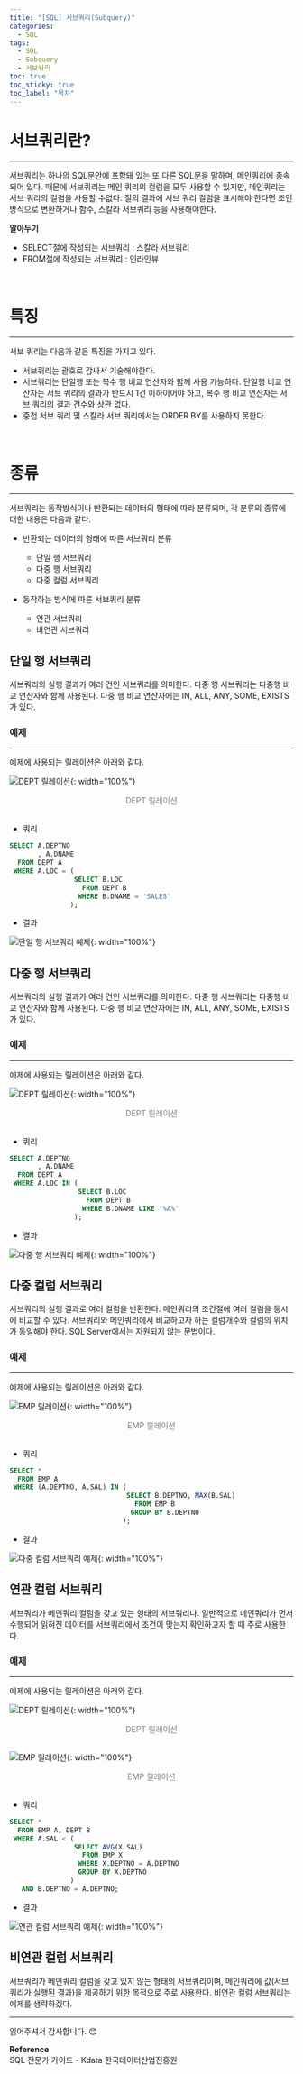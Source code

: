 ```yaml
---
title: "[SQL] 서브쿼리(Subquery)"
categories:
  - SQL
tags:
  - SQL
  - Subquery
  - 서브쿼리
toc: true
toc_sticky: true
toc_label: "목차"
---
```


# 서브쿼리란?
---
서브쿼리는 하나의 SQL문안에 포함돼 있는 또 다른 SQL문을 말하며, 메인쿼리에 종속되어 있다. 때문에 서브쿼리는 메인 쿼리의 컬럼을 모두 사용할 수 있지만, 메인쿼리는 서브 쿼리의 컬럼을 사용할 수없다. 질의 결과에 서브 쿼리 컬럼을 표시해야 한다면 조인방식으로 변환하거나 함수, 스칼라 서브쿼리 등을 사용해야한다.

__알아두기__
- SELECT절에 작성되는 서브쿼리 : 스칼라 서브쿼리
- FROM절에 작성되는 서브쿼리 : 인라인뷰

<br>

# 특징
---
서브 쿼리는 다음과 같은 특징을 가지고 있다.
- 서브쿼리는 괄호로 감싸서 기술해야한다.
- 서브쿼리는 단일행 또는 복수 행 비교 연산자와 함꼐 사용 가능하다. 단일행 비교 연산자는 서브 쿼리의 결과가 반드시 1건 이하이어야 하고, 복수 행 비교 연산자는 서브 쿼리의 결과 건수와 상관 없다.
- 중첩 서브 쿼리 및 스칼라 서브 쿼리에서는 ORDER BY를 사용하지 못한다.

<br>

# 종류
---
서브쿼리는 동작방식이나 반환되는 데이터의 형태에 따라 분류되며, 각 분류의 종류에 대한 내용은 다음과 같다.
- 반환되는 데이터의 형태에 따른 서브쿼리 분류
  - 단일 행 서브쿼리
  - 다중 행 서브쿼리
  - 다중 컬럼 서브쿼리

- 동작하는 방식에 따른 서브쿼리 분류
  - 연관 서브쿼리
  - 비연관 서브쿼리

## 단일 행 서브쿼리
서브쿼리의 실행 결과가 여러 건인 서브쿼리를 의미한다. 다중 행 서브쿼리는 다중행 비교 연산자와 함께 사용된다. 다중 행 비교 연산자에는 IN, ALL, ANY, SOME, EXISTS가 있다.

### 예제
---
예제에 사용되는 릴레이션은 아래와 같다.

![DEPT 릴레이션](/blog/assets/img/posts/20221004/dept-relation.png "DEPT 릴레이션"){: width="100%"}
<div style="color: gray; text-align: center; margin-bottom: 30px;">DEPT 릴레이션</div>

- 쿼리
  
```sql
SELECT A.DEPTNO
	   , A.DNAME 
  FROM DEPT A
 WHERE A.LOC = (
                SELECT B.LOC
                  FROM DEPT B
                 WHERE B.DNAME = 'SALES'
               );
```

- 결과

![단일 행 서브쿼리 예제](/blog/assets/img/posts/20221019/query-example.png "단일 행 서브쿼리 예제"){: width="100%"}

## 다중 행 서브쿼리
서브쿼리의 실행 결과가 여러 건인 서브쿼리를 의미한다. 다중 행 서브쿼리는 다중행 비교 연산자와 함께 사용된다. 다중 행 비교 연산자에는 IN, ALL, ANY, SOME, EXISTS가 있다.

### 예제
---
예제에 사용되는 릴레이션은 아래와 같다.

![DEPT 릴레이션](/blog/assets/img/posts/20221004/dept-relation.png "DEPT 릴레이션"){: width="100%"}
<div style="color: gray; text-align: center; margin-bottom: 30px;">DEPT 릴레이션</div>

- 쿼리
  
```sql
SELECT A.DEPTNO
	   , A.DNAME 
  FROM DEPT A
 WHERE A.LOC IN (
                 SELECT B.LOC
                   FROM DEPT B
                  WHERE B.DNAME LIKE '%A%'
                );
```

- 결과

![다중 행 서브쿼리 예제](/blog/assets/img/posts/20221019/query-example2.png "다중 행 서브쿼리 예제"){: width="100%"}

## 다중 컬럼 서브쿼리
서브쿼리의 실행 결과로 여러 컬럼을 반환한다. 메인쿼리의 조건절에 여러 컬럼을 동시에 비교할 수 있다. 서브쿼리와 메인쿼리에서 비교하고자 하는 컬럼개수와 컬럼의 위치가 동일해야 한다.
SQL Server에서는 지원되지 않는 문법이다.

### 예제
---
예제에 사용되는 릴레이션은 아래와 같다.

![EMP 릴레이션](/blog/assets/img/posts/20221017/emp-relation.png "EMP 릴레이션"){: width="100%"}
<div style="color: gray; text-align: center; margin-bottom: 30px;">EMP 릴레이션</div>

- 쿼리
  
```sql
SELECT *
  FROM EMP A
 WHERE (A.DEPTNO, A.SAL) IN (
                             SELECT B.DEPTNO, MAX(B.SAL)
                               FROM EMP B
                              GROUP BY B.DEPTNO
                            );
```

- 결과

![다중 컬럼 서브쿼리 예제](/blog/assets/img/posts/20221019/query-example3.png "다중 컬럼 서브쿼리 예제"){: width="100%"}

## 연관 컬럼 서브쿼리
서브쿼리가 메인쿼리 컬럼을 갖고 있는 형태의 서브쿼리다. 일반적으로 메인쿼리가 먼저 수행되어 읽혀진 데이터를 서브쿼리에서 조건이 맞는지 확인하고자 할 때 주로 사용한다.

### 예제
---
예제에 사용되는 릴레이션은 아래와 같다.

![DEPT 릴레이션](/blog/assets/img/posts/20221004/dept-relation.png "DEPT 릴레이션"){: width="100%"}
<div style="color: gray; text-align: center; margin-bottom: 30px;">DEPT 릴레이션</div>

![EMP 릴레이션](/blog/assets/img/posts/20221017/emp-relation.png "EMP 릴레이션"){: width="100%"}
<div style="color: gray; text-align: center; margin-bottom: 30px;">EMP 릴레이션</div>

- 쿼리
  
```sql
SELECT *
  FROM EMP A, DEPT B
 WHERE A.SAL < (
                SELECT AVG(X.SAL)
                  FROM EMP X
                 WHERE X.DEPTNO = A.DEPTNO 
                 GROUP BY X.DEPTNO
               )
   AND B.DEPTNO = A.DEPTNO;
```

- 결과

![연관 컬럼 서브쿼리 예제](/blog/assets/img/posts/20221019/query-example4.png "연관 컬럼 서브쿼리 예제"){: width="100%"}

## 비연관 컬럼 서브쿼리
서브쿼리가 메인쿼리 컬럼을 갖고 있지 않는 형태의 서브쿼리이며, 메인쿼리에 값(서브쿼리가 실행된 결과)을 제공하기 위한 목적으로 주로 사용한다. 비연관 컬럼 서브쿼리는 예제를 생략하겠다.

---

읽어주셔서 감사합니다. 😊 

__Reference__  
SQL 전문가 가이드 - Kdata 한국데이터산업진흥원  